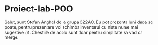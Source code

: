 # Proiect-lab-POO
Salut, sunt Stefan Anghel de la grupa 322AC. Eu pot prezenta luni daca se poate, pentru prezentare voi schimba inventarul cu niste nume mai sugestive :)). Chestiile de acolo sunt doar pentru simplitate sa vad ca merge.
